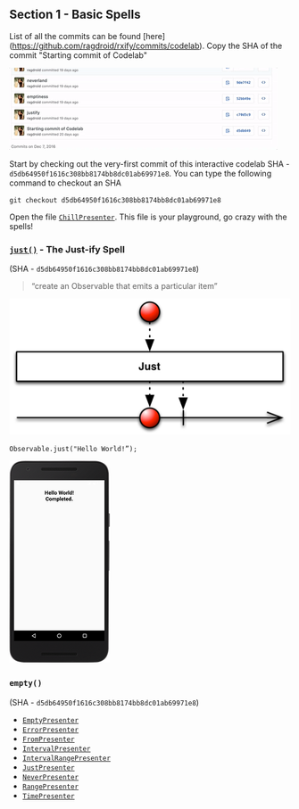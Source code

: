 ## Section 1 - Basic Spells

List of all the commits can be found [here] (https://github.com/ragdroid/rxify/commits/codelab). Copy the SHA of the commit "Starting commit of Codelab" 

![Copy to Clipboard](CopyToClipboard.gif)

Start by checking out the very-first commit of this interactive codelab SHA - `d5db64950f1616c308bb8174bb8dc01ab69971e8`. You can type the following command to checkout an SHA

```
git checkout d5db64950f1616c308bb8174bb8dc01ab69971e8
```
Open the file [`ChillPresenter`](app/src/main/java/com/ragdroid/rxify/codelab/ChillPresenter.java). This file is your playground, go crazy with the spells!

### [`just()`](http://www.reactivex.io/documentation/operators/just.html) - The Just-ify Spell
(SHA - `d5db64950f1616c308bb8174bb8dc01ab69971e8`)

> “create an Observable that emits a particular item”

![just.png](just.png)

```
Observable.just("Hello World!”);
```
![output](output/Justify.png)
 	
### `empty()`
(SHA - `d5db64950f1616c308bb8174bb8dc01ab69971e8`)
	
 - [`EmptyPresenter`](app/src/main/java/com/ragdroid/rxify/codelab/presenter/EmptyPresenter.java)
 - [`ErrorPresenter`](app/src/main/java/com/ragdroid/rxify/codelab/presenter/ErrorPresenter.java)
 - [`FromPresenter`](app/src/main/java/com/ragdroid/rxify/codelab/presenter/FromPresenter.java)
 - [`IntervalPresenter`](app/src/main/java/com/ragdroid/rxify/codelab/presenter/IntervalPresenter.java)
 - [`IntervalRangePresenter`](app/src/main/java/com/ragdroid/rxify/codelab/presenter/IntervalRangePresenter.java)
 - [`JustPresenter`](app/src/main/java/com/ragdroid/rxify/codelab/presenter/JustPresenter.java)
 - [`NeverPresenter`](app/src/main/java/com/ragdroid/rxify/codelab/presenter/NeverPresenter.java)
 - [`RangePresenter`](app/src/main/java/com/ragdroid/rxify/codelab/presenter/RangePresenter.java)
 - [`TimePresenter`](app/src/main/java/com/ragdroid/rxify/codelab/presenter/TimePresenter.java)